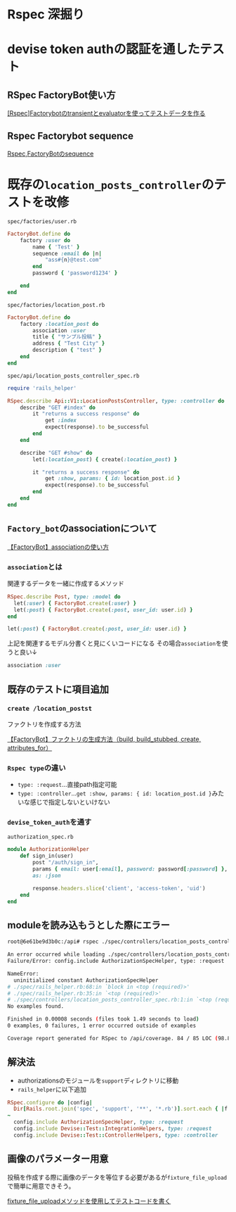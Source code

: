 # Rspec 深掘り

# devise token authの認証を通したテスト

## RSpec FactoryBot使い方
[[Rspec]Factorybotのtransientとevaluatorを使ってテストデータを作る](https://zenn.dev/groove_harbor/articles/ae07119d938cf2)

## Rspec Factorybot sequence
[Rspec,FactoryBotのsequence](https://qiita.com/9-michi-9/items/fa009d725dfeba56b22a)


# 既存の`location_posts_controller`のテストを改修

`spec/factories/user.rb`
```ruby
FactoryBot.define do
    factory :user do
        name { 'Test' }
        sequence :email do |n|
            "ass#{n}@test.com"
        end
        password { 'password1234' }

    end
end  
```

`spec/factories/location_post.rb`
```ruby
FactoryBot.define do
    factory :location_post do
        association :user
        title { "サンプル投稿" }
        address { "Test City" }
        description { "test" }
    end
end  
```

`spec/api/location_posts_controller_spec.rb`
```ruby
require 'rails_helper'

RSpec.describe Api::V1::LocationPostsController, type: :controller do
    describe "GET #index" do
        it "returns a success response" do
            get :index
            expect(response).to be_successful
        end
    end

    describe "GET #show" do
        let(:location_post) { create(:location_post) }

        it "returns a success response" do
            get :show, params: { id: location_post.id }
            expect(response).to be_successful
        end
    end
end
```

## `Factory_bot`のassociationについて
[【FactoryBot】associationの使い方](https://qiita.com/Ryoga_aoym/items/741c57e266a9d811a2d4)

### `association`とは
関連するデータを一緒に作成するメソッド

```ruby
RSpec.describe Post, type: :model do
  let(:user) { FactoryBot.create(:user) }
  let(:post) { FactoryBot.create(:post, user_id: user.id) }
end
```

```ruby
let(:post) { FactoryBot.create(:post, user_id: user.id) }
```
上記を関連するモデル分書くと見にくいコードになる
その場合`association`を使うと良い↓
```ruby
association :user
```

## 既存のテストに項目追加

### `create /location_postst`

ファクトリを作成する方法

[【FactoryBot】ファクトリの生成方法（build, build_stubbed, create, attributes_for）](https://qiita.com/taki_21/items/82356e1f6db328771fb9)

### `Rspec type`の違い
- `type: :request`...直接path指定可能
- `type: :controller`...`get :show, params: { id: location_post.id }`みたいな感じで指定しないといけない

### `devise_token_auth`を通す
`authorization_spec.rb`

```ruby
module AuthorizationHelper
    def sign_in(user)
        post "/auth/sign_in",
        params { email: user[:email], password: password[:password] },
        as: :json

        response.headers.slice('client', 'access-token', 'uid')
    end
end
```

## moduleを読み込もうとした際にエラー

```bash
root@6e61be9d3b0c:/api# rspec ./spec/controllers/location_posts_controller_spec.rb

An error occurred while loading ./spec/controllers/location_posts_controller_spec.rb.
Failure/Error: config.include AuthorizationSpecHelper, type: :request

NameError:
  uninitialized constant AuthorizationSpecHelper
# ./spec/rails_helper.rb:68:in `block in <top (required)>'
# ./spec/rails_helper.rb:35:in `<top (required)>'
# ./spec/controllers/location_posts_controller_spec.rb:1:in `<top (required)>'
No examples found.

Finished in 0.00008 seconds (files took 1.49 seconds to load)
0 examples, 0 failures, 1 error occurred outside of examples

Coverage report generated for RSpec to /api/coverage. 84 / 85 LOC (98.82%) covered.
```

## 解決法
- authorizationsのモジュールを`support`ディレクトリに移動
- `rails_helper`に以下追加
```ruby
RSpec.configure do |config|
  Dir[Rails.root.join('spec', 'support', '**', '*.rb')].sort.each { |f| require f }
~
  config.include AuthorizationSpecHelper, type: :request
  config.include Devise::Test::IntegrationHelpers, type: :request
  config.include Devise::Test::ControllerHelpers, type: :controller
```

## 画像のパラメーター用意

投稿を作成する際に画像のデータを等位する必要があるが`fixture_file_upload`で簡単に用意できそう。

[fixture_file_uploadメソッドを使用してテストコードを書く](https://qiita.com/orange159159/items/f32b4c364071b1f43cb2)
